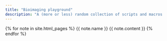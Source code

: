 ```yaml
---
title: "Bioimaging playground"
description: "A (more or less) random collection of scripts and macros."
---
```


{% for note in site.html_pages %}
  {{ note.name }}
  {{ note.content }}
{% endfor %}
